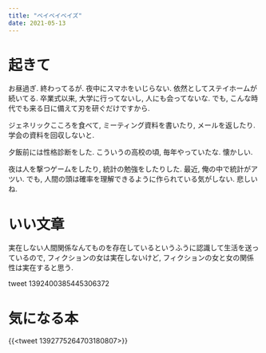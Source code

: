 ```yaml
---
title: "ベイベイベイズ"
date: 2021-05-13
---
```


# 起きて
お昼過ぎ. 終わってるが. 夜中にスマホをいじらない. 依然としてステイホームが続いてる. 卒業式以来, 大学に行ってないし, 人にも会ってないな. でも, こんな時代でも来る日に備えて刃を研ぐだけですから.

ジェネリックこころを食べて, ミーティング資料を書いたり, メールを返したり. 学会の資料を回収しないと.

夕飯前には性格診断をした. こういうの高校の頃, 毎年やっていたな. 懐かしい.

夜は人を撃つゲームをしたり, 統計の勉強をしたりした. 最近, 俺の中で統計がアツい. でも, 人間の頭は確率を理解できるように作られている気がしない. 悲しいね.

# いい文章
実在しない人間関係なんてものを存在しているというふうに認識して生活を送っているので, フィクションの女は実在しないけど, フィクションの女と女の関係性は実在すると思う.

tweet 1392400385445306372

# 気になる本
{{<tweet 1392775264703180807>}}